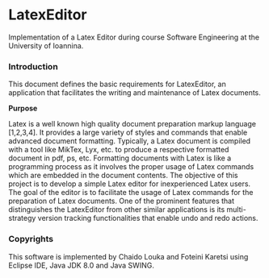 # LatexEditor

Implementation of a Latex Editor during course Software Engineering at the University of Ioannina.

### Introduction
 
This document defines the basic requirements for LatexEditor, an application that facilitates the writing and maintenance of Latex documents.
  
**Purpose** 

Latex is a well known high quality document preparation markup language [1,2,3,4]. It provides a large variety of styles and commands that enable advanced document formatting. Typically, a Latex document is compiled with a tool like MikTex, Lyx, etc. to produce a respective formatted document in pdf, ps, etc. Formatting documents with Latex is like a programming process as it involves the proper usage of Latex commands which are embedded in the document contents. The objective of this project is to develop a simple Latex editor for inexperienced Latex users. The goal of the editor is to facilitate the usage of Latex commands for the preparation of Latex documents. One of the prominent features that distinguishes the LatexEditor from other similar applications is its multi-strategy version tracking functionalities that enable undo and redo actions.    

### Copyrights

This software is implemented by Chaido Louka and Foteini Karetsi using Eclipse IDE, Java JDK 8.0 and Java SWING.
